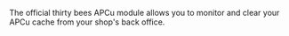 The official thirty bees APCu module allows you to monitor and clear your APCu cache from your shop's back office.